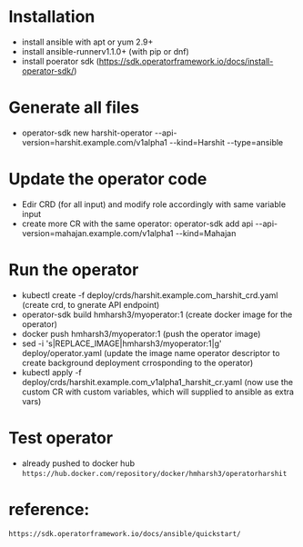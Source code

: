 # Installation 
- install ansible with apt or yum 2.9+
- install ansible-runnerv1.1.0+ (with pip or dnf)
- install poerator sdk (https://sdk.operatorframework.io/docs/install-operator-sdk/)

# Generate all files
- operator-sdk new harshit-operator --api-version=harshit.example.com/v1alpha1 --kind=Harshit --type=ansible

# Update the operator code
-  Edir CRD (for all input) and modify role accordingly with same variable input 
-  create more CR with the same operator: operator-sdk add api --api-version=mahajan.example.com/v1alpha1 --kind=Mahajan

# Run the operator
-   kubectl create -f deploy/crds/harshit.example.com_harshit_crd.yaml        (create crd, to gnerate API endpoint)      
-   operator-sdk build hmharsh3/myoperator:1                                  (create docker image for the operator)
-   docker push hmharsh3/myoperator:1                                         (push the operator image)
-   sed -i 's|REPLACE_IMAGE|hmharsh3/myoperator:1|g' deploy/operator.yaml     (update the image name operator descriptor to create background deployment crrosponding to the operator)
-   kubectl apply -f deploy/crds/harshit.example.com_v1alpha1_harshit_cr.yaml (now use the custom CR with custom variables, which will supplied to ansible as extra vars)

# Test operator 
- already pushed to docker hub
   `https://hub.docker.com/repository/docker/hmharsh3/operatorharshit`


# reference: 
`https://sdk.operatorframework.io/docs/ansible/quickstart/`
